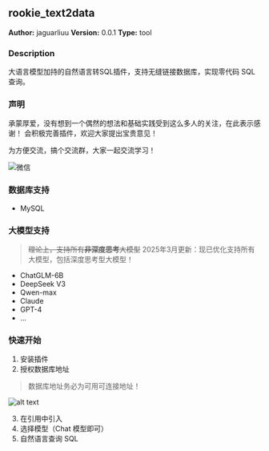 ## rookie_text2data

**Author:** jaguarliuu
**Version:** 0.0.1
**Type:** tool

### Description
大语言模型加持的自然语言转SQL插件，支持无缝链接数据库，实现零代码 SQL 查询。


### 声明
承蒙厚爱，没有想到一个偶然的想法和基础实践受到这么多人的关注，在此表示感谢！
会积极完善插件，欢迎大家提出宝贵意见！

为方便交流，搞个交流群，大家一起交流学习！


![微信](./_assets/1.png)


### 数据库支持
- MySQL

### 大模型支持

> ~~理论上，支持所有**非深度思考**大模型~~
> 2025年3月更新：现已优化支持所有大模型，包括深度思考型大模型！

- ChatGLM-6B
- DeepSeek V3
- Qwen-max
- Claude
- GPT-4
- ...

### 快速开始
1. 安装插件
2. 授权数据库地址

> 数据库地址务必为可用可连接地址！

![alt text](_assets/image.png)


3. 在引用中引入
4. 选择模型（Chat 模型即可）
5. 自然语言查询 SQL

